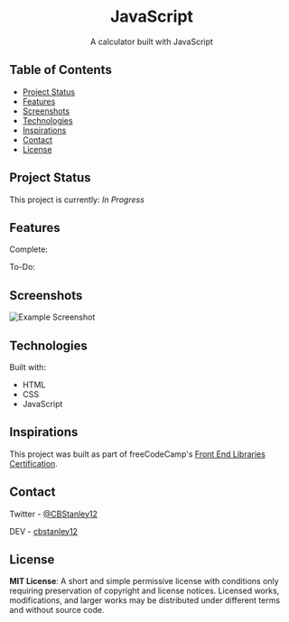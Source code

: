 <h1 align="center">JavaScript</h1>
<p align="center">A calculator built with JavaScript</p>

## Table of Contents
* [Project Status](#project-status)
* [Features](#features)
* [Screenshots](#screenshots)
* [Technologies](#technologies)
* [Inspirations](#inspirations)
* [Contact](#contact)
* [License](#license)

## Project Status
This project is currently: _In Progress_

## Features
Complete:

To-Do:

## Screenshots
![Example Screenshot](./images/example.png)

## Technologies
Built with:
* HTML
* CSS
* JavaScript

## Inspirations
This project was built as part of freeCodeCamp's [Front End Libraries Certification](https://learn.freecodecamp.org/front-end-libraries/front-end-libraries-projects/build-a-javascript-calculator).

## Contact
Twitter - [@CBStanley12](https://twitter.com/CBStanley12)

DEV - [cbstanley12](https://dev.to/cbstanley12)

## License
**MIT License**: 
A short and simple permissive license with conditions only requiring preservation of copyright and license notices. Licensed works, modifications, and larger works may be distributed under different terms and without source code.
